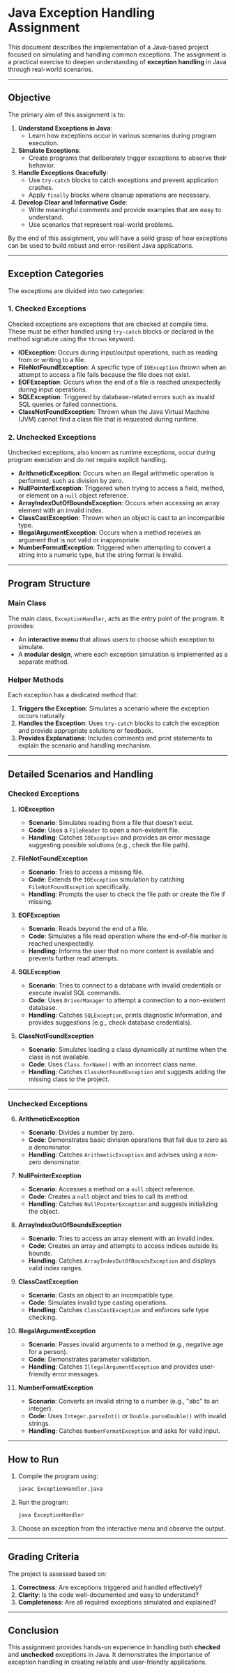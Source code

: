 # **Java Exception Handling Assignment**

This document describes the implementation of a Java-based project focused on simulating and handling common exceptions. The assignment is a practical exercise to deepen understanding of **exception handling** in Java through real-world scenarios.

---

## **Objective**

The primary aim of this assignment is to:
1. **Understand Exceptions in Java**:
   - Learn how exceptions occur in various scenarios during program execution.
2. **Simulate Exceptions**:
   - Create programs that deliberately trigger exceptions to observe their behavior.
3. **Handle Exceptions Gracefully**:
   - Use `try-catch` blocks to catch exceptions and prevent application crashes.
   - Apply `finally` blocks where cleanup operations are necessary.
4. **Develop Clear and Informative Code**:
   - Write meaningful comments and provide examples that are easy to understand.
   - Use scenarios that represent real-world problems.

By the end of this assignment, you will have a solid grasp of how exceptions can be used to build robust and error-resilient Java applications.

---

## **Exception Categories**

The exceptions are divided into two categories:

### **1. Checked Exceptions**
Checked exceptions are exceptions that are checked at compile time. These must be either handled using `try-catch` blocks or declared in the method signature using the `throws` keyword.

- **IOException**: Occurs during input/output operations, such as reading from or writing to a file.
- **FileNotFoundException**: A specific type of `IOException` thrown when an attempt to access a file fails because the file does not exist.
- **EOFException**: Occurs when the end of a file is reached unexpectedly during input operations.
- **SQLException**: Triggered by database-related errors such as invalid SQL queries or failed connections.
- **ClassNotFoundException**: Thrown when the Java Virtual Machine (JVM) cannot find a class file that is requested during runtime.

### **2. Unchecked Exceptions**
Unchecked exceptions, also known as runtime exceptions, occur during program execution and do not require explicit handling.

- **ArithmeticException**: Occurs when an illegal arithmetic operation is performed, such as division by zero.
- **NullPointerException**: Triggered when trying to access a field, method, or element on a `null` object reference.
- **ArrayIndexOutOfBoundsException**: Occurs when accessing an array element with an invalid index.
- **ClassCastException**: Thrown when an object is cast to an incompatible type.
- **IllegalArgumentException**: Occurs when a method receives an argument that is not valid or inappropriate.
- **NumberFormatException**: Triggered when attempting to convert a string into a numeric type, but the string format is invalid.

---

## **Program Structure**

### **Main Class**
The main class, `ExceptionHandler`, acts as the entry point of the program. It provides:
- An **interactive menu** that allows users to choose which exception to simulate.
- A **modular design**, where each exception simulation is implemented as a separate method.

### **Helper Methods**
Each exception has a dedicated method that:
1. **Triggers the Exception**: Simulates a scenario where the exception occurs naturally.
2. **Handles the Exception**: Uses `try-catch` blocks to catch the exception and provide appropriate solutions or feedback.
3. **Provides Explanations**: Includes comments and print statements to explain the scenario and handling mechanism.

---

## **Detailed Scenarios and Handling**

### **Checked Exceptions**
1. **IOException**  
   - **Scenario**: Simulates reading from a file that doesn’t exist.
   - **Code**: Uses a `FileReader` to open a non-existent file.
   - **Handling**: Catches `IOException` and provides an error message suggesting possible solutions (e.g., check the file path).
   
2. **FileNotFoundException**  
   - **Scenario**: Tries to access a missing file.
   - **Code**: Extends the `IOException` simulation by catching `FileNotFoundException` specifically.
   - **Handling**: Prompts the user to check the file path or create the file if missing.

3. **EOFException**  
   - **Scenario**: Reads beyond the end of a file.
   - **Code**: Simulates a file read operation where the end-of-file marker is reached unexpectedly.
   - **Handling**: Informs the user that no more content is available and prevents further read attempts.

4. **SQLException**  
   - **Scenario**: Tries to connect to a database with invalid credentials or execute invalid SQL commands.
   - **Code**: Uses `DriverManager` to attempt a connection to a non-existent database.
   - **Handling**: Catches `SQLException`, prints diagnostic information, and provides suggestions (e.g., check database credentials).

5. **ClassNotFoundException**  
   - **Scenario**: Simulates loading a class dynamically at runtime when the class is not available.
   - **Code**: Uses `Class.forName()` with an incorrect class name.
   - **Handling**: Catches `ClassNotFoundException` and suggests adding the missing class to the project.

---

### **Unchecked Exceptions**
6. **ArithmeticException**  
   - **Scenario**: Divides a number by zero.
   - **Code**: Demonstrates basic division operations that fail due to zero as a denominator.
   - **Handling**: Catches `ArithmeticException` and advises using a non-zero denominator.

7. **NullPointerException**  
   - **Scenario**: Accesses a method on a `null` object reference.
   - **Code**: Creates a `null` object and tries to call its method.
   - **Handling**: Catches `NullPointerException` and suggests initializing the object.

8. **ArrayIndexOutOfBoundsException**  
   - **Scenario**: Tries to access an array element with an invalid index.
   - **Code**: Creates an array and attempts to access indices outside its bounds.
   - **Handling**: Catches `ArrayIndexOutOfBoundsException` and displays valid index ranges.

9. **ClassCastException**  
   - **Scenario**: Casts an object to an incompatible type.
   - **Code**: Simulates invalid type casting operations.
   - **Handling**: Catches `ClassCastException` and enforces safe type checking.

10. **IllegalArgumentException**  
    - **Scenario**: Passes invalid arguments to a method (e.g., negative age for a person).
    - **Code**: Demonstrates parameter validation.
    - **Handling**: Catches `IllegalArgumentException` and provides user-friendly error messages.

11. **NumberFormatException**  
    - **Scenario**: Converts an invalid string to a number (e.g., "abc" to an integer).
    - **Code**: Uses `Integer.parseInt()` or `Double.parseDouble()` with invalid strings.
    - **Handling**: Catches `NumberFormatException` and asks for valid input.

---

## **How to Run**

1. Compile the program using:
   ```bash
   javac ExceptionHandler.java
   ```
2. Run the program:
   ```bash
   java ExceptionHandler
   ```
3. Choose an exception from the interactive menu and observe the output.

---

## **Grading Criteria**

The project is assessed based on:
1. **Correctness**: Are exceptions triggered and handled effectively?
2. **Clarity**: Is the code well-documented and easy to understand?
3. **Completeness**: Are all required exceptions simulated and explained?

---

## **Conclusion**

This assignment provides hands-on experience in handling both **checked** and **unchecked** exceptions in Java. It demonstrates the importance of exception handling in creating reliable and user-friendly applications.


